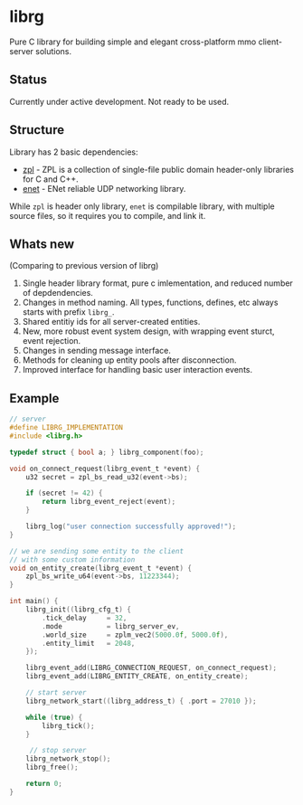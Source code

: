 # librg

Pure C library for building simple and elegant cross-platform mmo client-server solutions.

## Status

Currently under active development. Not ready to be used.

## Structure
Library has 2 basic dependencies:

* [zpl](https://github.com/zaklaus/zpl) - ZPL is a collection of single-file public domain header-only libraries for C and C++.
* [enet](https://github.com/lsalzman/enet) - ENet reliable UDP networking library.

While `zpl` is header only library, `enet` is compilable library, with multiple source files, so it requires you to compile, and link it.

## Whats new
(Comparing to previous version of librg)

1. Single header library format, pure c imlementation, and reduced number of depdendencies.
2. Changes in method naming. All types, functions, defines, etc always starts with prefix `librg_`.
3. Shared entitiy ids for all server-created entities.
4. New, more robust event system design, with wrapping event sturct, event rejection.
5. Changes in sending message interface.
6. Methods for cleaning up entity pools after disconnection.
7. Improved interface for handling basic user interaction events.


## Example

```c
// server
#define LIBRG_IMPLEMENTATION
#include <librg.h>

typedef struct { bool a; } librg_component(foo);

void on_connect_request(librg_event_t *event) {
    u32 secret = zpl_bs_read_u32(event->bs);

    if (secret != 42) {
        return librg_event_reject(event);
    }

    librg_log("user connection successfully approved!");
}

// we are sending some entity to the client
// with some custom information
void on_entity_create(librg_event_t *event) {
    zpl_bs_write_u64(event->bs, 11223344);
}

int main() {
    librg_init((librg_cfg_t) {
        .tick_delay     = 32,
        .mode           = librg_server_ev,
        .world_size     = zplm_vec2(5000.0f, 5000.0f),
        .entity_limit   = 2048,
    });

    librg_event_add(LIBRG_CONNECTION_REQUEST, on_connect_request);
    librg_event_add(LIBRG_ENTITY_CREATE, on_entity_create);

    // start server
    librg_network_start((librg_address_t) { .port = 27010 });

    while (true) {
        librg_tick();
    }

     // stop server
    librg_network_stop();
    librg_free();

    return 0;
}
```
